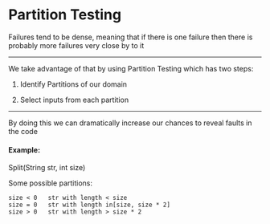 # Partition Testing

Failures tend to be dense, meaning that if there is one failure then there is probably more failures very close by to it

***

We take advantage of that by using Partition Testing which has two steps:

1. Identify Partitions of our domain

2. Select inputs from each partition

***

By doing this we can dramatically increase our chances to reveal faults in the code

#### Example:

Split(String str, int size)

Some possible partitions:

```
size < 0   str with length < size
size = 0   str with length in[size, size * 2]
size > 0   str with length > size * 2
```
